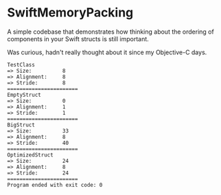 # SwiftMemoryPacking

A simple codebase that demonstrates how thinking about the ordering of components in your Swift structs is still important.

Was curious, hadn't really thought about it since my Objective-C days.


```
TestClass
=> Size:          8
=> Alignment:     8
=> Stride:        8
=======================
EmptyStruct
=> Size:          0
=> Alignment:     1
=> Stride:        1
=======================
BigStruct
=> Size:          33
=> Alignment:     8
=> Stride:        40
=======================
OptimizedStruct
=> Size:          24
=> Alignment:     8
=> Stride:        24
=======================
Program ended with exit code: 0

```